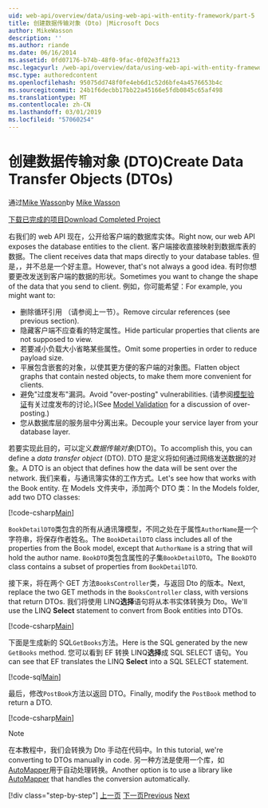 ```yaml
---
uid: web-api/overview/data/using-web-api-with-entity-framework/part-5
title: 创建数据传输对象 (Dto) |Microsoft Docs
author: MikeWasson
description: ''
ms.author: riande
ms.date: 06/16/2014
ms.assetid: 0fd07176-b74b-48f0-9fac-0f02e3ffa213
msc.legacyurl: /web-api/overview/data/using-web-api-with-entity-framework/part-5
msc.type: authoredcontent
ms.openlocfilehash: 95075dd748f0fe4eb6d1c52d6bfe4a4576653b4c
ms.sourcegitcommit: 24b1f6decbb17bb22a45166e5fdb0845c65af498
ms.translationtype: MT
ms.contentlocale: zh-CN
ms.lasthandoff: 03/01/2019
ms.locfileid: "57060254"
---
```

<a name="create-data-transfer-objects-dtos"></a><span data-ttu-id="ec159-102">创建数据传输对象 (DTO)</span><span class="sxs-lookup"><span data-stu-id="ec159-102">Create Data Transfer Objects (DTOs)</span></span>
====================
<span data-ttu-id="ec159-103">通过[Mike Wasson](https://github.com/MikeWasson)</span><span class="sxs-lookup"><span data-stu-id="ec159-103">by [Mike Wasson](https://github.com/MikeWasson)</span></span>

[<span data-ttu-id="ec159-104">下载已完成的项目</span><span class="sxs-lookup"><span data-stu-id="ec159-104">Download Completed Project</span></span>](https://github.com/MikeWasson/BookService)

<span data-ttu-id="ec159-105">右我们的 web API 现在，公开给客户端的数据库实体。</span><span class="sxs-lookup"><span data-stu-id="ec159-105">Right now, our web API exposes the database entities to the client.</span></span> <span data-ttu-id="ec159-106">客户端接收直接映射到数据库表的数据。</span><span class="sxs-lookup"><span data-stu-id="ec159-106">The client receives data that maps directly to your database tables.</span></span> <span data-ttu-id="ec159-107">但是，，并不总是一个好主意。</span><span class="sxs-lookup"><span data-stu-id="ec159-107">However, that's not always a good idea.</span></span> <span data-ttu-id="ec159-108">有时你想要更改发送到客户端的数据的形状。</span><span class="sxs-lookup"><span data-stu-id="ec159-108">Sometimes you want to change the shape of the data that you send to client.</span></span> <span data-ttu-id="ec159-109">例如，你可能希望：</span><span class="sxs-lookup"><span data-stu-id="ec159-109">For example, you might want to:</span></span>

- <span data-ttu-id="ec159-110">删除循环引用 （请参阅上一节）。</span><span class="sxs-lookup"><span data-stu-id="ec159-110">Remove circular references (see previous section).</span></span>
- <span data-ttu-id="ec159-111">隐藏客户端不应查看的特定属性。</span><span class="sxs-lookup"><span data-stu-id="ec159-111">Hide particular properties that clients are not supposed to view.</span></span>
- <span data-ttu-id="ec159-112">若要减小负载大小省略某些属性。</span><span class="sxs-lookup"><span data-stu-id="ec159-112">Omit some properties in order to reduce payload size.</span></span>
- <span data-ttu-id="ec159-113">平展包含嵌套的对象，以使其更方便的客户端的对象图。</span><span class="sxs-lookup"><span data-stu-id="ec159-113">Flatten object graphs that contain nested objects, to make them more convenient for clients.</span></span>
- <span data-ttu-id="ec159-114">避免"过度发布"漏洞。</span><span class="sxs-lookup"><span data-stu-id="ec159-114">Avoid "over-posting" vulnerabilities.</span></span> <span data-ttu-id="ec159-115">(请参阅[模型验证](../../formats-and-model-binding/model-validation-in-aspnet-web-api.md)有关过度发布的讨论。)</span><span class="sxs-lookup"><span data-stu-id="ec159-115">(See [Model Validation](../../formats-and-model-binding/model-validation-in-aspnet-web-api.md) for a discussion of over-posting.)</span></span>
- <span data-ttu-id="ec159-116">您从数据库层的服务层中分离出来。</span><span class="sxs-lookup"><span data-stu-id="ec159-116">Decouple your service layer from your database layer.</span></span>

<span data-ttu-id="ec159-117">若要实现此目的，可以定义*数据传输对象*(DTO)。</span><span class="sxs-lookup"><span data-stu-id="ec159-117">To accomplish this, you can define a *data transfer object* (DTO).</span></span> <span data-ttu-id="ec159-118">DTO 是定义将如何通过网络发送数据的对象。</span><span class="sxs-lookup"><span data-stu-id="ec159-118">A DTO is an object that defines how the data will be sent over the network.</span></span> <span data-ttu-id="ec159-119">我们来看，与通讯簿实体的工作方式。</span><span class="sxs-lookup"><span data-stu-id="ec159-119">Let's see how that works with the Book entity.</span></span> <span data-ttu-id="ec159-120">在 Models 文件夹中，添加两个 DTO 类：</span><span class="sxs-lookup"><span data-stu-id="ec159-120">In the Models folder, add two DTO classes:</span></span>

[!code-csharp[Main](part-5/samples/sample1.cs)]

<span data-ttu-id="ec159-121">`BookDetailDTO`类包含的所有从通讯簿模型，不同之处在于属性`AuthorName`是一个字符串，将保存作者姓名。</span><span class="sxs-lookup"><span data-stu-id="ec159-121">The `BookDetailDTO` class includes all of the properties from the Book model, except that `AuthorName` is a string that will hold the author name.</span></span> <span data-ttu-id="ec159-122">`BookDTO`类包含属性的子集`BookDetailDTO`。</span><span class="sxs-lookup"><span data-stu-id="ec159-122">The `BookDTO` class contains a subset of properties from `BookDetailDTO`.</span></span>

<span data-ttu-id="ec159-123">接下来，将在两个 GET 方法`BooksController`类，与返回 Dto 的版本。</span><span class="sxs-lookup"><span data-stu-id="ec159-123">Next, replace the two GET methods in the `BooksController` class, with versions that return DTOs.</span></span> <span data-ttu-id="ec159-124">我们将使用 LINQ**选择**语句将从本书实体转换为 Dto。</span><span class="sxs-lookup"><span data-stu-id="ec159-124">We'll use the LINQ **Select** statement to convert from Book entities into DTOs.</span></span>

[!code-csharp[Main](part-5/samples/sample2.cs)]

<span data-ttu-id="ec159-125">下面是生成新的 SQL`GetBooks`方法。</span><span class="sxs-lookup"><span data-stu-id="ec159-125">Here is the SQL generated by the new `GetBooks` method.</span></span> <span data-ttu-id="ec159-126">您可以看到 EF 转换 LINQ**选择**成 SQL SELECT 语句。</span><span class="sxs-lookup"><span data-stu-id="ec159-126">You can see that EF translates the LINQ **Select** into a SQL SELECT statement.</span></span>

[!code-sql[Main](part-5/samples/sample3.sql)]

<span data-ttu-id="ec159-127">最后，修改`PostBook`方法以返回 DTO。</span><span class="sxs-lookup"><span data-stu-id="ec159-127">Finally, modify the `PostBook` method to return a DTO.</span></span>

[!code-csharp[Main](part-5/samples/sample4.cs)]

> [!NOTE]
> <span data-ttu-id="ec159-128">在本教程中，我们会转换为 Dto 手动在代码中。</span><span class="sxs-lookup"><span data-stu-id="ec159-128">In this tutorial, we're converting to DTOs manually in code.</span></span> <span data-ttu-id="ec159-129">另一种方法是使用一个库，如[AutoMapper](http://automapper.org/)用于自动处理转换。</span><span class="sxs-lookup"><span data-stu-id="ec159-129">Another option is to use a library like [AutoMapper](http://automapper.org/) that handles the conversion automatically.</span></span>
> 
> [!div class="step-by-step"]
> <span data-ttu-id="ec159-130">[上一页](part-4.md)
> [下一页](part-6.md)</span><span class="sxs-lookup"><span data-stu-id="ec159-130">[Previous](part-4.md)
[Next](part-6.md)</span></span>
